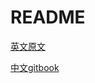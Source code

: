 # README

[英文原文](https://github.com/malcommac/Swift-Coding-Guidelines)

[中文gitbook](https://ikn.ink/)


